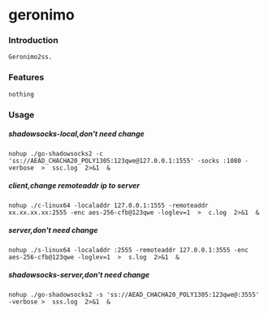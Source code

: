 # geronimo
### Introduction
    Geronimo2ss.
### Features
    nothing
### Usage
##### shadowsocks-local,don't need change
    nohup ./go-shadowsocks2 -c 'ss://AEAD_CHACHA20_POLY1305:123qwe@127.0.0.1:1555' -socks :1080 -verbose  >  ssc.log  2>&1  & 
##### client,change remoteaddr ip to server
    nohup ./c-linux64 -localaddr 127.0.0.1:1555 -remoteaddr xx.xx.xx.xx:2555 -enc aes-256-cfb@123qwe -loglev=1  >  c.log  2>&1  &
##### server,don't need change
    nohup ./s-linux64 -localaddr :2555 -remoteaddr 127.0.0.1:3555 -enc aes-256-cfb@123qwe -loglev=1  >  s.log  2>&1  &
##### shadowsocks-server,don't need change
    nohup ./go-shadowsocks2 -s 'ss://AEAD_CHACHA20_POLY1305:123qwe@:3555' -verbose >  sss.log  2>&1  & 